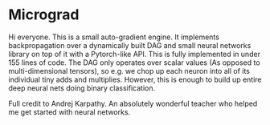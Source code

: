 # Micrograd

Hi everyone. 
This is a small auto-gradient engine. It implements backpropagation over a dynamically built DAG and small neural networks library on top of it with a Pytorch-like API. This is fully implemented in under 155 lines of code. The DAG only operates over scalar values (As opposed to multi-dimensional tensors), so e.g. we chop up each neuron into all of its individual tiny adds and multiplies. However, this is enough to build up entire deep neural nets doing binary classification.

Full credit to Andrej Karpathy. An absolutely wonderful teacher who helped me get started with neural networks.

